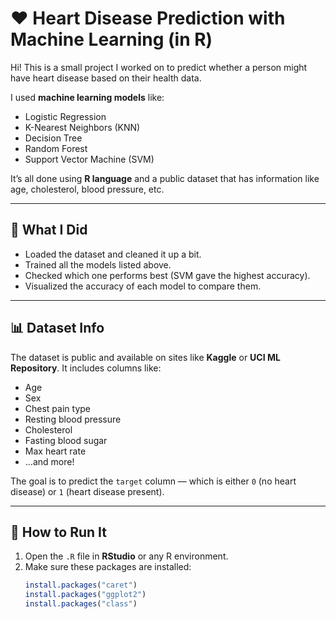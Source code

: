 # ❤️ Heart Disease Prediction with Machine Learning (in R)

Hi! This is a small project I worked on to predict whether a person might have heart disease based on their health data.

I used **machine learning models** like:
- Logistic Regression
- K-Nearest Neighbors (KNN)
- Decision Tree
- Random Forest
- Support Vector Machine (SVM)

It’s all done using **R language** and a public dataset that has information like age, cholesterol, blood pressure, etc.

---

## 🧠 What I Did

- Loaded the dataset and cleaned it up a bit.
- Trained all the models listed above.
- Checked which one performs best (SVM gave the highest accuracy).
- Visualized the accuracy of each model to compare them.

---

## 📊 Dataset Info

The dataset is public and available on sites like **Kaggle** or **UCI ML Repository**. It includes columns like:

- Age
- Sex
- Chest pain type
- Resting blood pressure
- Cholesterol
- Fasting blood sugar
- Max heart rate
- ...and more!

The goal is to predict the `target` column — which is either `0` (no heart disease) or `1` (heart disease present).

---

## 🔧 How to Run It

1. Open the `.R` file in **RStudio** or any R environment.
2. Make sure these packages are installed:
   ```R
   install.packages("caret")
   install.packages("ggplot2")
   install.packages("class")

